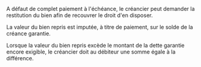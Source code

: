   
 A défaut de complet paiement à l'échéance, le créancier peut demander la restitution du bien afin de recouvrer le droit d'en disposer.  

  
 La valeur du bien repris est imputée, à titre de paiement, sur le solde de la créance garantie.  

  
 Lorsque la valeur du bien repris excède le montant de la dette garantie encore exigible, le créancier doit au débiteur une somme égale à la différence.  
